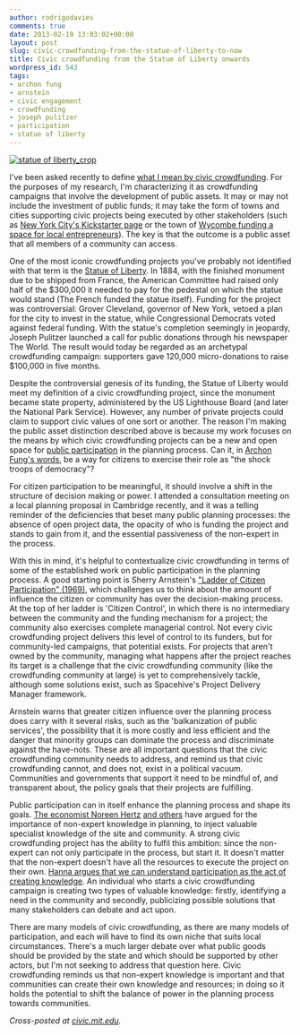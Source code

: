 ```yaml
---
author: rodrigodavies
comments: true
date: 2013-02-19 13:03:02+00:00
layout: post
slug: civic-crowdfunding-from-the-statue-of-liberty-to-now
title: Civic crowdfunding from the Statue of Liberty onwards
wordpress_id: 543
tags:
- archon fung
- arnstein
- civic engagement
- crowdfunding
- joseph pulitzer
- participation
- statue of liberty
---
```


[![statue of liberty_crop](http://rodrigodavies.com/blog/wp-content/uploads/2013/02/statue-of-liberty_crop.jpg)](http://www.retronaut.co/2012/06/statue-of-liberty-in-paris-1877-1885/) 

I've been asked recently to define [what I mean by civic crowdfunding](http://govinthelab.com/2013/02/04/thoughts-on-civic-crowdfunding-with-rodrigo-davies-2). For the purposes of my research, I'm characterizing it as crowdfunding campaigns that involve the development of public assets. It may or may not include the investment of public funds; it may take the form of towns and cities supporting civic projects being executed by other stakeholders (such as [New York City's Kickstarter page](http://www.kickstarter.com/pages/NYC) or the town of [Wycombe funding a space for local entrepreneurs](https://spacehive.com/growanentrepreneurfortomorrow)). The key is that the outcome is a public asset that all members of a community can access.

One of the most iconic crowdfunding projects you've probably not identified with that term is the [Statue of Liberty](http://www.nps.gov/stli/historyculture/joseph-pulitzer.htm). In 1884, with the finished monument due to be shipped from France, the American Committee had raised only half of the $300,000 it needed to pay for the pedestal on which the statue would stand (The French funded the statue itself). Funding for the project was controversial: Grover Cleveland, governor of New York, vetoed a plan for the city to invest in the statue, while Congressional Democrats voted against federal funding. With the statue's completion seemingly in jeopardy, Joseph Pulitzer launched a call for public donations through his newspaper The World. The result would today be regarded as an archetypal crowdfunding campaign: supporters gave 120,000 micro-donations to raise $100,000 in five months.

Despite the controversial genesis of its funding, the Statue of Liberty would meet my definition of a civic crowdfunding project, since the monument became state property, administered by the US Lighthouse Board (and later the National Park Service). However, any number of private projects could claim to support civic values of one sort or another. The reason I'm making the public asset distinction described above is because my work focuses on the means by which civic crowdfunding projects can be a new and open space for [public participation](http://rodrigodavies.com/blog/2013/01/17/civic-crowdfunding-is-a-windfall-for-participation-not-budgets/) in the planning process. Can it, in [Archon Fung's words](www.archonfung.net/papers/FungVarietiesPAR.pdf), be a way for citizens to exercise their role as "the shock troops of democracy"?

For citizen participation to be meaningful, it should involve a shift in the structure of decision making or power. I attended a consultation meeting on a local planning proposal in Cambridge recently, and it was a telling reminder of the deficiencies that beset many public planning processes: the absence of open project data, the opacity of who is funding the project and stands to gain from it, and the essential passiveness of the non-expert in the process.

With this in mind, it's helpful to contextualize civic crowdfunding in terms of some of the established work on public participation in the planning process. A good starting point is Sherry Arnstein's ["Ladder of Citizen Participation" (1969)](http://lithgow-schmidt.dk/sherry-arnstein/ladder-of-citizen-participation.html), which challenges us to think about the amount of influence the citizen or community has over the decision-making process. At the top of her ladder is 'Citizen Control', in which there is no intermediary between the community and the funding mechanism for a project; the community also exercises complete managerial control. Not every civic crowdfunding project delivers this level of control to its funders, but for community-led campaigns, that potential exists. For projects that aren't owned by the community, managing what happens after the project reaches its target is a challenge that the civic crowdfunding community (like the crowdfunding community at large) is yet to comprehensively tackle, although some solutions exist, such as Spacehive's Project Delivery Manager framework.

Arnstein warns that greater citizen influence over the planning process does carry with it several risks, such as the 'balkanization of public services', the possibility that it is more costly and less efficient and the danger that minority groups can dominate the process and discriminate against the have-nots. These are all important questions that the civic crowdfunding community needs to address, and remind us that civic crowdfunding cannot, and does not, exist in a political vacuum. Communities and governments that support it need to be mindful of, and transparent about, the policy goals that their projects are fulfilling.

Public participation can in itself enhance the planning process and shape its goals. [The economist Noreen Hertz](http://www.ted.com/talks/noreena_hertz_how_to_use_experts_and_when_not_to.html) [and others](http://isites.harvard.edu/fs/docs/icb.topic980025.files/Wk%2011_Nov%2011th/Brabham_2009_Crowdsourcing%20Public%20Participation.pdf) have argued for the importance of non-expert knowledge in planning, to inject valuable specialist knowledge of the site and community. A strong civic crowdfunding project has the ability to fulfil this ambition: since the non-expert can not only participate in the process, but start it. It doesn't matter that the non-expert doesn't have all the resources to execute the project on their own. [Hanna argues that we can understand participation as the act of creating knowledge](http://books.google.com/books?hl=en&lr=&id=O9iBJ_f7RZ8C&oi=fnd&pg=PA59#v=onepage&q&f=false). An individual who starts a civic crowdfunding campaign is creating two types of valuable knowledge: firstly, identifying a need in the community and secondly, publicizing possible solutions that many stakeholders can debate and act upon.

There are many models of civic crowdfunding, as there are many models of participation, and each will have to find its own niche that suits local circumstances. There's a much larger debate over what public goods should be provided by the state and which should be supported by other actors, but I'm not seeking to address that question here. Civic crowdfunding reminds us that non-expert knowledge is important and that communities can create their own knowledge and resources; in doing so it holds the potential to shift the balance of power in the planning process towards communities.

_Cross-posted at [civic.mit.edu](http://civic.mit.edu/blog/rodrigodavies/civic-crowdfunding-from-the-statue-of-liberty-to-now)._
